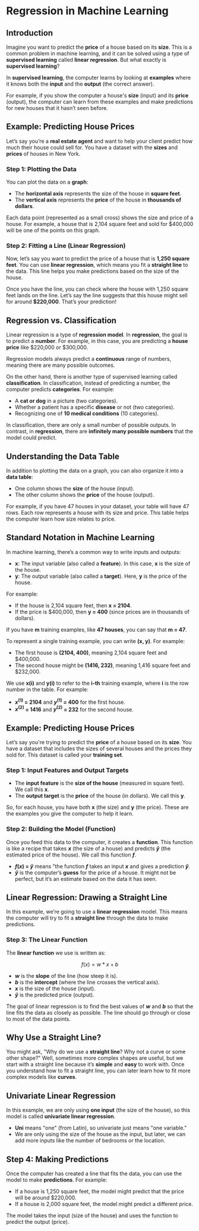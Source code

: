 # Regression in Machine Learning

## Introduction

Imagine you want to predict the **price** of a house based on its **size**. This is a common problem in machine learning, and it can be solved using a type of **supervised learning** called **linear regression**. But what exactly is **supervised learning**?

In **supervised learning**, the computer learns by looking at **examples** where it knows both the **input** and the **output** (the correct answer). 

For example, if you show the computer a house's **size** (input) and its **price** (output), the computer can learn from these examples and make predictions for new houses that it hasn’t seen before.

## Example: Predicting House Prices

Let’s say you’re a **real estate agent** and want to help your client predict how much their house could sell for. You have a dataset with the **sizes** and **prices** of houses in New York.

### Step 1: Plotting the Data

You can plot the data on a **graph**:
- The **horizontal axis** represents the size of the house in **square feet**.
- The **vertical axis** represents the **price** of the house in **thousands of dollars**.

Each data point (represented as a small cross) shows the size and price of a house. For example, a house that is 2,104 square feet and sold for $400,000 will be one of the points on this graph.

### Step 2: Fitting a Line (Linear Regression)

Now, let’s say you want to predict the price of a house that is **1,250 square feet**. You can use **linear regression**, which means you fit a **straight line** to the data. This line helps you make predictions based on the size of the house.

Once you have the line, you can check where the house with 1,250 square feet lands on the line. Let’s say the line suggests that this house might sell for around **$220,000**. That’s your prediction!

## Regression vs. Classification

Linear regression is a type of **regression model**. In **regression**, the goal is to predict a **number**. For example, in this case, you are predicting a **house price** like $220,000 or $300,000. 

Regression models always predict a **continuous** range of numbers, meaning there are many possible outcomes.

On the other hand, there is another type of supervised learning called **classification**. In classification, instead of predicting a number, the computer predicts **categories**. For example:
- A **cat or dog** in a picture (two categories).
- Whether a patient has a specific **disease** or not (two categories).
- Recognizing one of **10 medical conditions** (10 categories).

In classification, there are only a small number of possible outputs. In contrast, in **regression**, there are **infinitely many possible numbers** that the model could predict.

## Understanding the Data Table

In addition to plotting the data on a graph, you can also organize it into a **data table**:
- One column shows the **size** of the house (input).
- The other column shows the **price** of the house (output).

For example, if you have 47 houses in your dataset, your table will have 47 rows. Each row represents a house with its size and price. This table helps the computer learn how size relates to price.

## Standard Notation in Machine Learning

In machine learning, there’s a common way to write inputs and outputs:
- **x**: The input variable (also called a **feature**). In this case, **x** is the size of the house.
- **y**: The output variable (also called a **target**). Here, **y** is the price of the house.

For example:
- If the house is 2,104 square feet, then **x = 2104**.
- If the price is $400,000, then **y = 400** (since prices are in thousands of dollars).

If you have **m** training examples, like **47 houses**, you can say that **m = 47**.

To represent a single training example, you can write **(x, y)**. For example:
- The first house is **(2104, 400)**, meaning 2,104 square feet and $400,000.
- The second house might be **(1416, 232)**, meaning 1,416 square feet and $232,000.

We use **x(i)** and **y(i)** to refer to the **i-th** training example, where **i** is the row number in the table. For example:
- **$x^{(1)}$ = 2104** and **$y^{(1)}$ = 400** for the first house.
- **$x^{(2)}$ = 1416** and **$y^{(2)}$ = 232** for the second house.

## Example: Predicting House Prices

Let’s say you're trying to predict the **price** of a house based on its **size**. You have a dataset that includes the sizes of several houses and the prices they sold for. This dataset is called your **training set**. 

### Step 1: Input Features and Output Targets

- The **input feature** is the **size of the house** (measured in square feet). We call this **x**.
- The **output target** is the **price** of the house (in dollars). We call this **y**.

So, for each house, you have both **x** (the size) and **y** (the price). These are the examples you give the computer to help it learn.

### Step 2: Building the Model (Function)

Once you feed this data to the computer, it creates a **function**. This function is like a recipe that takes **$x$** (the size of a house) and predicts **$\hat{y}$** (the estimated price of the house). We call this function **$f$**.

- **$f(x)$ = $\hat{y}$** means "the function **$f$** takes an input **$x$** and gives a prediction **$\hat{y}$**.
- **$\hat{y}$** is the computer’s **guess** for the price of a house. It might not be perfect, but it’s an estimate based on the data it has seen.

## Linear Regression: Drawing a Straight Line

In this example, we’re going to use a **linear regression** model. This means the computer will try to fit a **straight line** through the data to make predictions.

### Step 3: The Linear Function

The **linear function** we use is written as:

$$f(x) = w * x + b$$


- **$w$** is the **slope** of the line (how steep it is).
- **$b$** is the **intercept** (where the line crosses the vertical axis).
- **$x$** is the size of the house (input).
- **$\hat{y}$** is the predicted price (output).

The goal of linear regression is to find the best values of **$w$** and **$b$** so that the line fits the data as closely as possible. The line should go through or close to most of the data points.

## Why Use a Straight Line?

You might ask, "Why do we use a **straight line**? Why not a curve or some other shape?" Well, sometimes more complex shapes are useful, but we start with a straight line because it’s **simple** and **easy** to work with. Once you understand how to fit a straight line, you can later learn how to fit more complex models like **curves**.

## Univariate Linear Regression

In this example, we are only using **one input** (the size of the house), so this model is called **univariate linear regression**. 

- **Uni** means "one" (from Latin), so univariate just means "one variable."
- We are only using the size of the house as the input, but later, we can add more inputs like the number of bedrooms or the location.

## Step 4: Making Predictions

Once the computer has created a line that fits the data, you can use the model to make **predictions**. For example:
- If a house is 1,250 square feet, the model might predict that the price will be around $220,000.
- If a house is 2,000 square feet, the model might predict a different price.

The model takes the input (size of the house) and uses the function to predict the output (price).